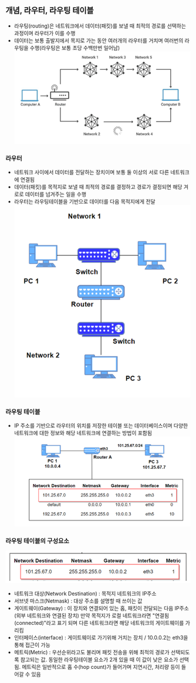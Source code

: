 ## 개념, 라우터, 라우팅 테이블
- 라우팅(routing)은 네트워크에서 데이터(패킷)를 보낼 때 최적의 경로를 선택하는 과정이며 라우터가 이를 수행   
- 데이터는 보통 출발지에서 목지로 가는 동안 여러개의 라우터를 거치며 여러번의 라우팅을 수행(라우팅은 보통 초당 수백만번 일어남)
![img.png](../img/img_30.png)

### 라우터
- 네트워크 사이에서 데이터를 전달하는 장치이며 보통 둘 이상의 서로 다른 네트워크에 연결됨
- 데이터(패킷)를 목적지로 보낼 때 최적의 경로를 결정하고 경로가 결정되면 해당 겨로로 데이터를 넘겨주는 일을 수행   
- 라우터는 라우팅테이블을 기반으로 데이터를 다음 목적지에게 전달
![img_1.png](../img/img_31.png)

### 라우팅 테이블
- IP 주소를 기반으로 라우터의 위치를 저장한 테이블 또는 데이터베이스이며 다양한 네트워크에 대한 정보와
해당 네트워크에 연결하는 방법이 포함됨
![img_2.png](../img/img_32.png)

### 라우팅 테이블의 구성요소
![img_3.png](../img/img_33.png)
- 네트워크 대상(Network Destination) : 목적지 네트워크의 IP주소
- 서브넷 마스크(Netmask) : 대상 주소를 설명할 때 쓰이는 값
- 게이트웨이(Gateway) : 이 장치와 연결되어 있는 홉, 패킷이 전달되는 다음 IP주소(외부 네트워크와 연결된 장치)
만약 목적지가 로컬 네트워크라면 "연결됨(connected)"라고 표기 되며 다른 네트워크라면 해당 네트워크의 게이트웨이를 가리킴
- 인터페이스(interface) : 게이트웨이로 가기위해 거치는 장치 / 10.0.0.2는 eth3을 통해 접근이 가능
- 메트릭(Metric) : 우선순위라고도 불리며 패킷 전송을 위해 최적의 경로가 선택되도록 참고되는 값.
동일한 라우팅테이블 요소가 2개 있을 때 이 값이 낮은 요소가 선택됨. 메트릭은 일반적으로 홉 수(hop count)가
들어가며 지연시간, 처리량 등이 들어갈 수 있음